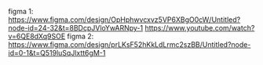 figma 1: https://www.figma.com/design/OpHphwvcxvz5VP6XBgO0cW/Untitled?node-id=24-32&t=8BDcpJVloYwARNpy-1
https://www.youtube.com/watch?v=6QE8dXq9SOE
figma 2: https://www.figma.com/design/prLKsF52hKkLdLrmc2szBB/Untitled?node-id=0-1&t=Q519luSqJlxtt6gM-1


